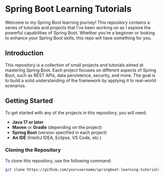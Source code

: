 # Spring Boot Learning Tutorials

Welcome to my Spring Boot learning journey! This repository contains a series of tutorials and projects that I've been working on as I explore the powerful capabilities of Spring Boot. Whether you're a beginner or looking to enhance your Spring Boot skills, this repo will have something for you.


## Introduction

This repository is a collection of small projects and tutorials aimed at mastering Spring Boot. Each project focuses on different aspects of Spring Boot, such as REST APIs, data persistence, security, and more. The goal is to build a solid understanding of the framework by applying it to real-world scenarios.

## Getting Started

To get started with any of the projects in this repository, you will need:

- **Java 17 or later**
- **Maven** or **Gradle** (depending on the project)
- **Spring Boot** (version specified in each project)
- **An IDE** (IntelliJ IDEA, Eclipse, VS Code, etc.)

### Cloning the Repository

To clone this repository, use the following command:

```bash
git clone https://github.com/yourusername/springboot-learning-tutorials.git
